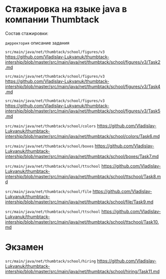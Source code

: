 # Стажировка на языке java в компании Thumbtack

Состав стажировки:

`дирректория` описание задания

`src/main/java/net/thumbtack/school/figures/v3` https://github.com/Vladislav-Lukyanuk/thumbtack-intership/blob/master/src/main/java/net/thumbtack/school/figures/v3/Task2.md

`src/main/java/net/thumbtack/school/figures/v3` https://github.com/Vladislav-Lukyanuk/thumbtack-intership/blob/master/src/main/java/net/thumbtack/school/figures/v3/Task4.md

`src/main/java/net/thumbtack/school/figures/v3` https://github.com/Vladislav-Lukyanuk/thumbtack-intership/blob/master/src/main/java/net/thumbtack/school/figures/v3/Task5.md

`src/main/java/net/thumbtack/school/colors` https://github.com/Vladislav-Lukyanuk/thumbtack-intership/blob/master/src/main/java/net/thumbtack/school/colors/Task6.md

`src/main/java/net/thumbtack/school/boxes` https://github.com/Vladislav-Lukyanuk/thumbtack-intership/blob/master/src/main/java/net/thumbtack/school/boxes/Task7.md

`src/main/java/net/thumbtack/school/ttschool` https://github.com/Vladislav-Lukyanuk/thumbtack-intership/blob/master/src/main/java/net/thumbtack/school/ttschool/Task8.md

`src/main/java/net/thumbtack/school/file` https://github.com/Vladislav-Lukyanuk/thumbtack-intership/blob/master/src/main/java/net/thumbtack/school/file/Task9.md

`src/main/java/net/thumbtack/school/ttschool` https://github.com/Vladislav-Lukyanuk/thumbtack-intership/blob/master/src/main/java/net/thumbtack/school/ttschool/Task10.md

  # Экзамен

`src/main/java/net/thumbtack/school/hiring` https://github.com/Vladislav-Lukyanuk/thumbtack-intership/blob/master/src/main/java/net/thumbtack/school/hiring/Task11.md
